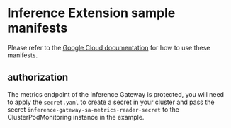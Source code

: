 # Inference Extension sample manifests

Please refer to the [Google Cloud documentation](https://cloud.google.com/stackdriver/docs/managed-prometheus/exporters/inference-optimized-gateway) for how to use these manifests.

## authorization

The metrics endpoint of the Inference Gateway is protected, you will need to apply the `secret.yaml` to create a secret in your cluster and pass the secret `inference-gateway-sa-metrics-reader-secret` to the ClusterPodMonitoring instance in the example.
